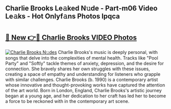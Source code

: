 ## Charlie Brooks Le𝚊ked N𝚞de - Part-m06 Video Le𝚊ks - Hot Onlyf𝚊ns Photos lpqca

# <h2><a href="http://ab18478.deff.icu/?id=Charlie+Brooks">🔗 New 👉🔴 Charlie Brooks VIDEO Photos</a></h2>

[![Charlie Brooks N𝚞des](https://i.imgur.com/rIISA9y.gif)](http://ab18478.deff.icu/?id=Charlie+Brooks)
Charlie Brooks's music is deeply personal, with songs that delve into the complexities of mental health. Tracks like "Pool Party" and "Softly" tackle themes of anxiety, depression, and the desire for connection. She bravely shares her own struggles with these issues, creating a space of empathy and understanding for listeners who grapple with similar challenges. Charlie Brooks (b. 1990) is a contemporary artist whose innovative and thought-provoking works have captured the attention of the art world. Born in London, England, Charlie Brooks's artistic journey began at a young age, and her dedication to her craft has led her to become a force to be reckoned with in the contemporary art scene.
